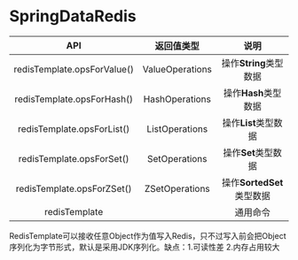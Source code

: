 # SpringDataRedis

|             API             |   返回值类型    |           说明            |
| :-------------------------: | :-------------: | :-----------------------: |
| redisTemplate.opsForValue() | ValueOperations |  操作**String**类型数据   |
| redisTemplate.opsForHash()  | HashOperations  |   操作**Hash**类型数据    |
| redisTemplate.opsForList()  | ListOperations  |   操作**List**类型数据    |
|  redisTemplate.opsForSet()  |  SetOperations  |    操作**Set**类型数据    |
| redisTemplate.opsForZSet()  | ZSetOperations  | 操作**SortedSet**类型数据 |
|        redisTemplate        |                 |         通用命令          |



RedisTemplate可以接收任意Object作为值写入Redis，只不过写入前会把Object序列化为字节形式，默认是采用JDK序列化。缺点：1.可读性差 2.内存占用较大


